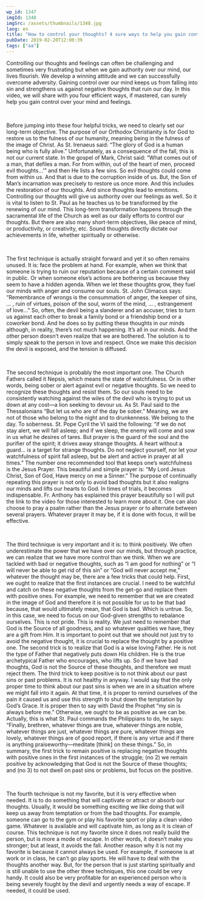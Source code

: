 ```yaml
---
wp_id: 1347
imgId: 1348
imgSrc: /assets/thumbnails/1348.jpg
lang: en
title: "How to control your thoughts? 4 sure ways to help you gain control."
pubDate: 2019-02-20T12:00:39
tags: ["aa"]
---
```

<!-- page: 6 -->

<p>Controlling our thoughts and feelings can often be challenging and sometimes very frustrating but when we gain authority over our mind, our lives flourish. We develop a winning attitude and we can successfully overcome adversity. Gaining control over our mind keeps us from falling into sin and strengthens us against negative thoughts that ruin our day. In this video, we will share with you four efficient ways, if mastered, can surely help you gain control over your mind and feelings.</p>
<p>&nbsp;</p>
<p>Before jumping into these four helpful tricks, we need to clearly set our long-term objective. The purpose of our Orthodox Christianity is for God to restore us to the fulness of our humanity, meaning being in the fulness of the image of Christ. As St. Irenaeus said: “The glory of God is a human being who is fully alive.” Unfortunately, as a consequence of the fall, this is not our current state. In the gospel of Mark, Christ said: “What comes out of a man, that defiles a man. For from within, out of the heart of men, proceed evil thoughts…’” and then He lists a few sins. So evil thoughts could come from within us. And that is due to the corruption inside of us. But, the Son of Man’s incarnation was precisely to restore us once more. And this includes the restoration of our thoughts. And since thoughts lead to emotions. Controlling our thoughts will give us authority over our feelings as well. So it is vital to listen to St. Paul as he teaches us to be transformed by the renewing of our mind. This long-term transformation happens through the sacramental life of the Church as well as our daily efforts to control our thoughts. But there are also many short-term objectives, like peace of mind, or productivity, or creativity, etc. Sound thoughts directly dictate our achievements in life, whether spiritually or otherwise.</p>
<p>&nbsp;</p>
<p>The first technique is actually straight forward and yet it so often remains unused. It is: face the problem at hand. For example, when we think that someone is trying to ruin our reputation because of a certain comment said in public. Or when someone else’s actions are bothering us because they seem to have a hidden agenda. When we let these thoughts grow, they fuel our minds with anger and consume our souls. St. John Climacus says: “Remembrance of wrongs is the consummation of anger, the keeper of sins, … , ruin of virtues, poison of the soul, worm of the mind, … , estrangement of love&#8230;” So, often, the devil being a slanderer and an accuser, tries to turn us against each other to break a family bond or a friendship bond or a coworker bond. And he does so by putting these thoughts in our minds although, in reality, there’s not much happening. It’s all in our minds. And the other person doesn’t even realize that we are bothered. The solution is to simply speak to the person in love and respect. Once we make this decision the devil is exposed, and the tension is diffused.</p>
<p>&nbsp;</p>
<p>The second technique is probably the most important one. The Church Fathers called it Nepsis, which means the state of watchfulness. Or in other words, being sober or alert against evil or negative thoughts. So we need to recognize these thoughts and resist them. So our souls need to be consistently watching against the wiles of the devil who is trying to put us down at any cost—a lion seeking to devour us. As St. Paul said to the Thessalonians “But let us who are of the day be sober.” Meaning, we are not of those who belong to the night and to drunkenness. We belong to the day. To soberness. St. Pope Cyril the VI said the following: “if we do not stay alert, we will fall asleep; and if we sleep, the enemy will come and sow in us what he desires of tares. But prayer is the guard of the soul and the purifier of the spirit; it drives away strange thoughts. A heart without a guard… is a target for strange thoughts. Do not neglect yourself, nor let your watchfulness of spirit fall asleep, but be alert and active in prayer at all times.” The number one recommended tool that keeps one’s watchfulness is the Jesus Prayer. This beautiful and simple prayer is: “My Lord Jesus Christ, Son of God, Have mercy on me a Sinner.” The purpose of continually repeating this prayer is not only to avoid bad thoughts but it also realigns our minds and lifts our hearts to God. In times of trials, it becomes indispensable. Fr. Anthony has explained this prayer beautifully so I will put the link to the video for those interested to learn more about it. One can also choose to pray a psalm rather than the Jesus prayer or to alternate between several prayers. Whatever prayer it may be, if it is done with focus, it will be effective.</p>
<p>&nbsp;</p>
<p>The third technique is very important and it is: to think positively. We often underestimate the power that we have over our minds, but through practice, we can realize that we have more control than we think. When we are tackled with bad or negative thoughts, such as “I am good for nothing” or “I will never be able to get rid of this sin” or “God will never accept me,” whatever the thought may be, there are a few tricks that could help. First, we ought to realize that the first instances are crucial. I need to be watchful and catch on these negative thoughts from the get-go and replace them with positive ones. For example, we need to remember that we are created in the image of God and therefore it is not possible for us to be that bad because, that would ultimately mean, that God is bad. Which is untrue. So, in this case, we need to focus on our God-given strengths to rebalance ourselves. This is not pride. This is reality. We just need to remember that God is the Source of all goodness, and so whatever qualities we have, they are a gift from Him. It is important to point out that we should not just try to avoid the negative thought, it is crucial to replace the thought by a positive one. The second trick is to realize that God is a wise loving Father. He is not the type of Father that negatively puts down His children. He is the true archetypical Father who encourages, who lifts up. So if we have bad thoughts, God is not the Source of these thoughts, and therefore we must reject them. The third trick to keep positive is to not think about our past sins or past problems. It is not healthy in anyway. I would say that the only proper time to think about our past sins is when we are in a situation where we might fall into it again. At that time, it is proper to remind ourselves of the pain it caused us and use this strength to shut down the temptation by God’s Grace. It is proper then to say with David the Prophet “my sin is always before me.” Otherwise, we ought to be as positive as we can be. Actually, this is what St. Paul commands the Philippians to do, he says: “Finally, brethren, whatever things are true, whatever things are noble, whatever things are just, whatever things are pure, whatever things are lovely, whatever things are of good report, if there is any virtue and if there is anything praiseworthy—meditate [think] on these things.” So, in summary, the first trick to remain positive is replacing negative thoughts with positive ones in the first instances of the struggle; (no 2) we remain positive by acknowledging that God is not the Source of these thoughts; and (no 3) to not dwell on past sins or problems, but focus on the positive.</p>
<p>&nbsp;</p>
<p>The fourth technique is not my favorite, but it is very effective when needed. It is to do something that will captivate or attract or absorb our thoughts. Usually, it would be something exciting we like doing that will keep us away from temptation or from the bad thoughts. For example, someone can go to the gym or play his favorite sport or play a clean video game. Whatever is available and will captivate him, as long as it is clean of course. This technique is not my favorite since it does not really build the person, but is more a mode of escape. In other words, it doesn’t make you stronger; but at least, it avoids the fall. Another reason why it is not my favorite is because it cannot always be used. For example, if someone is at work or in class, he can’t go play sports. He will have to deal with the thoughts another way. But, for the person that is just starting spiritually and is still unable to use the other three techniques, this one could be very handy. It could also be very profitable for an experienced person who is being severely fought by the devil and urgently needs a way of escape. If needed, it could be used.</p>
<p>&nbsp;</p>
